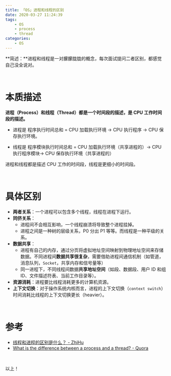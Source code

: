 ```yaml
---
title: 「OS」进程和线程的区别
date: 2020-03-27 11:24:39
tags:
	- OS
	- process
	- thread
categories:
	- OS
---
```




**简述：**进程和线程是一对朦朦胧胧的概念，每次面试提问二者区别，都感觉自己没全说对。

<!-- more -->

<br />



# 本质描述

**进程（Process）和线程（Thread）都是一个时间段的描述，是 CPU 工作时间段的描述。**

- 进程是 程序执行时间总和 = CPU 加载执行环境 -> CPU 执行程序 -> CPU 保存执行环境。

- 线程是 程序模块执行时间总和 = CPU 加载执行环境（共享进程的）-> CPU 执行程序模块-> CPU 保存执行环境（共享进程的）

  

进程和线程都是描述 CPU 工作的时间段，线程是更细小的时间段。

<br />



# 具体区别

- **两者关系**：一个进程可以包含多个线程，线程在进程下运行。
- **同侪关系**：
  - 进程间不会相互影响，一个线程崩溃将导致整个进程挂掉。
  - 进程之间是一种树的层级关系，P0 分出 P1 等等。而线程是一种平级的关系。
- **数据共享**：
  - 进程有自己的内存，通过分页将虚拟地址空间映射到物理地址空间来存储数据。不同进程间**数据共享很复杂**，需要借助进程间通信机制（如管道，消息队列，`Socket`，共享内存和信号量等）
  - 同一进程下，不同线程间数据**共享地址空间**（如段、数据段、用户 ID 和组 ID、文件描述符表、当前工作目录等）。
- **资源消耗**：进程要比线程消耗更多的计算机资源。
- **上下文切换**：对于操作系统内核而言，进程的上下文切换（`context switch`）时间消耗比线程的上下文切换更长（heavier）。

<br />




# 参考

- [线程和进程的区别是什么？ - ZhiHu](https://www.zhihu.com/question/25532384/answer/81152571)
- [What is the difference between a process and a thread? - Quora](https://www.quora.com/What-is-the-difference-between-a-process-and-a-thread#)



<br />

以上！

<br />